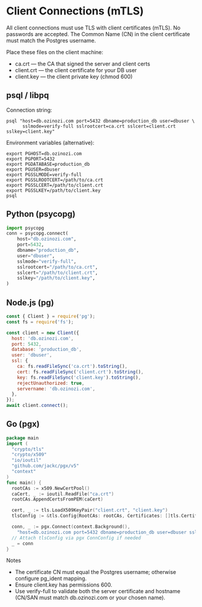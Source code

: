 # Client Connections (mTLS)

All client connections must use TLS with client certificates (mTLS). No passwords are accepted. The Common Name (CN) in the client certificate must match the Postgres username.

Place these files on the client machine:
- ca.crt — the CA that signed the server and client certs
- client.crt — the client certificate for your DB user
- client.key — the client private key (chmod 600)

## psql / libpq

Connection string:

```
psql "host=db.ozinozi.com port=5432 dbname=production_db user=dbuser \
      sslmode=verify-full sslrootcert=ca.crt sslcert=client.crt sslkey=client.key"
```

Environment variables (alternative):

```
export PGHOST=db.ozinozi.com
export PGPORT=5432
export PGDATABASE=production_db
export PGUSER=dbuser
export PGSSLMODE=verify-full
export PGSSLROOTCERT=/path/to/ca.crt
export PGSSLCERT=/path/to/client.crt
export PGSSLKEY=/path/to/client.key
psql
```

## Python (psycopg)

```python
import psycopg
conn = psycopg.connect(
    host="db.ozinozi.com",
    port=5432,
    dbname="production_db",
    user="dbuser",
    sslmode="verify-full",
    sslrootcert="/path/to/ca.crt",
    sslcert="/path/to/client.crt",
    sslkey="/path/to/client.key",
)
```

## Node.js (pg)

```js
const { Client } = require('pg');
const fs = require('fs');

const client = new Client({
  host: 'db.ozinozi.com',
  port: 5432,
  database: 'production_db',
  user: 'dbuser',
  ssl: {
    ca: fs.readFileSync('ca.crt').toString(),
    cert: fs.readFileSync('client.crt').toString(),
    key: fs.readFileSync('client.key').toString(),
    rejectUnauthorized: true,
    servername: 'db.ozinozi.com',
  },
});
await client.connect();
```

## Go (pgx)

```go
package main
import (
  "crypto/tls"
  "crypto/x509"
  "io/ioutil"
  "github.com/jackc/pgx/v5"
  "context"
)
func main() {
  rootCAs := x509.NewCertPool()
  caCert, _ := ioutil.ReadFile("ca.crt")
  rootCAs.AppendCertsFromPEM(caCert)

  cert, _ := tls.LoadX509KeyPair("client.crt", "client.key")
  tlsConfig := &tls.Config{RootCAs: rootCAs, Certificates: []tls.Certificate{cert}, ServerName: "db.ozinozi.com"}

  conn, _ := pgx.Connect(context.Background(),
    "host=db.ozinozi.com port=5432 dbname=production_db user=dbuser sslmode=verify-full")
  // Attach tlsConfig via pgx ConnConfig if needed
  _ = conn
}
```

Notes
- The certificate CN must equal the Postgres username; otherwise configure pg_ident mapping.
- Ensure client.key has permissions 600.
- Use verify-full to validate both the server certificate and hostname (CN/SAN must match db.ozinozi.com or your chosen name).
